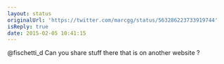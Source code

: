 ```yaml
---
layout: status
originalUrl: 'https://twitter.com/marcgg/status/563286223733919744'
isReply: true
date: 2015-02-05 10:41:15
---
```


@fischetti_d Can you share stuff there that is on another website ?
